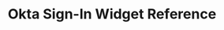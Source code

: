 ---
layout: software
title: Okta Sign-In Widget Reference
language: JavaScript
weight: 100
hide_from_layout: 0
excerpt: Reference information for customizing the Okta Sign-In Widget.
redirect_from:
  - "/code/javascript/okta_sign-in_widget_external_ref.html"
  - "/docs/api/resources/okta_signin_widget.html"
redirect_to: https://github.com/okta/okta-signin-widget
---